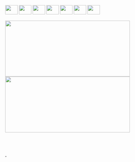 <!-- 
<img align="right" height="590em" src="https://github.com/sebastian-huamani/sebastian-huamani/blob/main/bg.png"/> -->


<div style='display: inline_block' >
  <img  height="30" width="40" src="https://cdn.jsdelivr.net/gh/devicons/devicon/icons/html5/html5-original.svg" />
  <img  height="30" width="40" src="https://cdn.jsdelivr.net/gh/devicons/devicon/icons/css3/css3-original.svg" />
  <img  height="30" width="40" src="https://cdn.jsdelivr.net/gh/devicons/devicon/icons/javascript/javascript-original.svg" />
  <img  height="30" width="40" src="https://cdn.jsdelivr.net/gh/devicons/devicon/icons/php/php-original.svg" />
  <img  height="30" width="40" src="https://cdn.jsdelivr.net/gh/devicons/devicon/icons/mysql/mysql-original.svg" />
  <img  height="30" width="40" src="https://cdn.jsdelivr.net/gh/devicons/devicon/icons/microsoftsqlserver/microsoftsqlserver-plain-wordmark.svg" />
  <img  height="30" width="40" src="https://cdn.jsdelivr.net/gh/devicons/devicon/icons/python/python-original.svg" />
</div>
<br>

<div align="left"  style='display: flex'>
  <a href="https://github.com/sebastian-huamani">
  <img height="180em" width="400em" src="https://github-readme-stats.vercel.app/api?username=sebastian-huamani&show_icons=true&theme=dark&include_all_commits=true&count_private=true"/>
  <img height="180em" width="400em"src="https://github-readme-stats.vercel.app/api/top-langs/?username=sebastian-huamani&layout=compact&langs_count=7&theme=dark"/>
</div>

<br><br>

<a href="https://twitter.com/datcanelita" target="_blank" rel="noopener noreferrer">
  <img src="https://img.shields.io/badge/Twitter-1DA1F2?style=for-the-badge&logo=twitter&logoColor=white" alt="">
</a>
<a href="https://linkedin.com/in/huamanitassara/" target="_blank" rel="noopener noreferrer">
  <img src="https://img.shields.io/badge/LinkedIn-0077B5?style=for-the-badge&logo=linkedin&logoColor=white" alt="">
</a>
